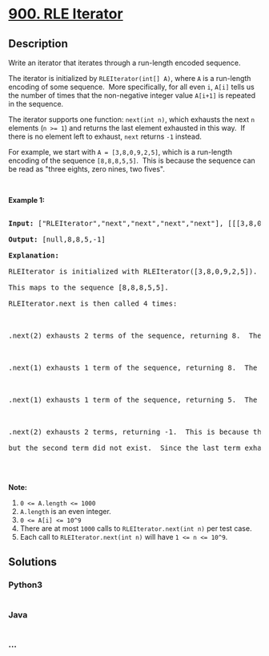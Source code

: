 # [900. RLE Iterator](https://leetcode.com/problems/rle-iterator)



## Description

<p>Write an iterator that iterates through a run-length encoded sequence.</p>



<p>The iterator is initialized by <code>RLEIterator(int[] A)</code>, where <code>A</code> is a run-length encoding of some&nbsp;sequence.&nbsp; More specifically,&nbsp;for all even <code>i</code>,&nbsp;<code>A[i]</code> tells us the number of times that the non-negative integer value <code>A[i+1]</code> is repeated in the sequence.</p>



<p>The iterator supports one function:&nbsp;<code>next(int n)</code>, which exhausts the next <code>n</code> elements&nbsp;(<code>n &gt;= 1</code>) and returns the last element exhausted in this way.&nbsp; If there is no element left to exhaust, <code>next</code>&nbsp;returns <code>-1</code> instead.</p>



<p>For example, we start with <code>A = [3,8,0,9,2,5]</code>, which is a run-length encoding of the sequence <code>[8,8,8,5,5]</code>.&nbsp; This is because the sequence can be read as&nbsp;&quot;three eights, zero nines, two fives&quot;.</p>



<p>&nbsp;</p>



<p><strong>Example 1:</strong></p>



<pre>

<strong>Input: </strong><span id="example-input-1-1">[&quot;RLEIterator&quot;,&quot;next&quot;,&quot;next&quot;,&quot;next&quot;,&quot;next&quot;]</span>, <span id="example-input-1-2">[[[3,8,0,9,2,5]],[2],[1],[1],[2]]</span>

<strong>Output: </strong><span id="example-output-1">[null,8,8,5,-1]</span>

<strong>Explanation: </strong>

RLEIterator is initialized with RLEIterator([3,8,0,9,2,5]).

This maps to the sequence [8,8,8,5,5].

RLEIterator.next is then called 4 times:



.next(2) exhausts 2 terms of the sequence, returning 8.  The remaining sequence is now [8, 5, 5].



.next(1) exhausts 1 term of the sequence, returning 8.  The remaining sequence is now [5, 5].



.next(1) exhausts 1 term of the sequence, returning 5.  The remaining sequence is now [5].



.next(2) exhausts 2 terms, returning -1.  This is because the first term exhausted was 5,

but the second term did not exist.  Since the last term exhausted does not exist, we return -1.



</pre>



<p><strong>Note:</strong></p>



<ol>
	<li><code>0 &lt;= A.length &lt;= 1000</code></li>
	<li><code>A.length</code>&nbsp;is an even integer.</li>
	<li><code>0 &lt;= A[i] &lt;= 10^9</code></li>
	<li>There are at most <code>1000</code> calls to <code>RLEIterator.next(int n)</code> per test case.</li>
	<li>Each call to&nbsp;<code>RLEIterator.next(int n)</code>&nbsp;will have <code>1 &lt;= n &lt;= 10^9</code>.</li>
</ol>



## Solutions

<!-- tabs:start -->

### **Python3**

```python

```

### **Java**

```java

```

### **...**

```

```

<!-- tabs:end -->
